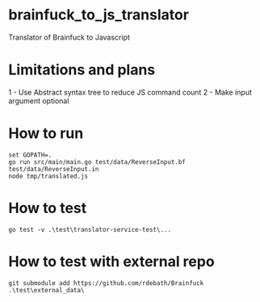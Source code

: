 # brainfuck_to_js_translator
Translator of Brainfuck to Javascript

# Limitations and plans
1 - Use Abstract syntax tree to reduce JS command count
2 - Make input argument optional

# How to run
    set GOPATH=.
    go run src/main/main.go test/data/ReverseInput.bf test/data/ReverseInput.in
    node tmp/translated.js

# How to test
    go test -v .\test\translator-service-test\...

# How to test with external repo
    git submodule add https://github.com/rdebath/Brainfuck .\test\external_data\